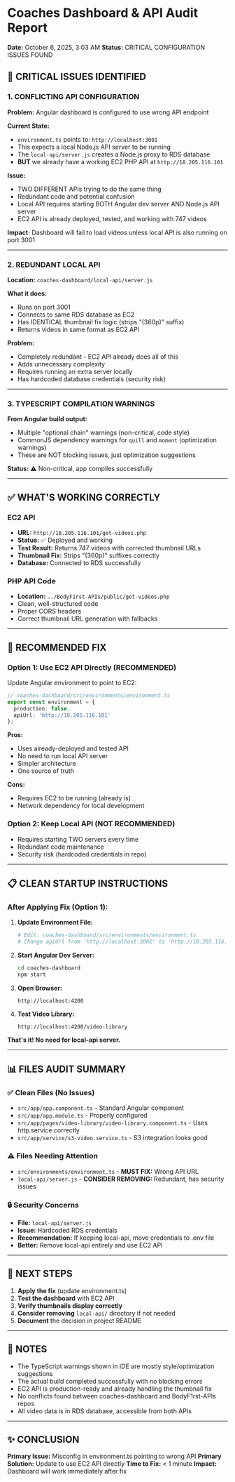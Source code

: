 # Coaches Dashboard & API Audit Report
**Date:** October 6, 2025, 3:03 AM
**Status:** CRITICAL CONFIGURATION ISSUES FOUND

## 🚨 CRITICAL ISSUES IDENTIFIED

### 1. **CONFLICTING API CONFIGURATION**
**Problem:** Angular dashboard is configured to use wrong API endpoint

**Current State:**
- `environment.ts` points to: `http://localhost:3001`
- This expects a local Node.js API server to be running
- The `local-api/server.js` creates a Node.js proxy to RDS database
- **BUT** we already have a working EC2 PHP API at `http://18.205.116.101`

**Issue:**
- TWO DIFFERENT APIs trying to do the same thing
- Redundant code and potential confusion
- Local API requires starting BOTH Angular dev server AND Node.js API server
- EC2 API is already deployed, tested, and working with 747 videos

**Impact:** Dashboard will fail to load videos unless local API is also running on port 3001

---

### 2. **REDUNDANT LOCAL API**
**Location:** `coaches-dashboard/local-api/server.js`

**What it does:**
- Runs on port 3001
- Connects to same RDS database as EC2
- Has IDENTICAL thumbnail fix logic (strips "(360p)" suffix)
- Returns videos in same format as EC2 API

**Problem:**
- Completely redundant - EC2 API already does all of this
- Adds unnecessary complexity
- Requires running an extra server locally
- Has hardcoded database credentials (security risk)

---

### 3. **TYPESCRIPT COMPILATION WARNINGS**
**From Angular build output:**
- Multiple "optional chain" warnings (non-critical, code style)
- CommonJS dependency warnings for `quill` and `moment` (optimization warnings)
- These are NOT blocking issues, just optimization suggestions

**Status:** ⚠️ Non-critical, app compiles successfully

---

## ✅ WHAT'S WORKING CORRECTLY

### EC2 API
- **URL:** `http://18.205.116.101/get-videos.php`
- **Status:** ✅ Deployed and working
- **Test Result:** Returns 747 videos with corrected thumbnail URLs
- **Thumbnail Fix:** Strips "(360p)" suffixes correctly
- **Database:** Connected to RDS successfully

### PHP API Code
- **Location:** `../BodyF1rst-APIs/public/get-videos.php`
- Clean, well-structured code
- Proper CORS headers
- Correct thumbnail URL generation with fallbacks

---

## 🔧 RECOMMENDED FIX

### Option 1: Use EC2 API Directly (RECOMMENDED)
Update Angular environment to point to EC2:

```typescript
// coaches-dashboard/src/environments/environment.ts
export const environment = {
  production: false,
  apiUrl: 'http://18.205.116.101'
};
```

**Pros:**
- Uses already-deployed and tested API
- No need to run local API server
- Simpler architecture
- One source of truth

**Cons:**
- Requires EC2 to be running (already is)
- Network dependency for local development

### Option 2: Keep Local API (NOT RECOMMENDED)
- Requires starting TWO servers every time
- Redundant code maintenance
- Security risk (hardcoded credentials in repo)

---

## 📋 CLEAN STARTUP INSTRUCTIONS

### After Applying Fix (Option 1):

1. **Update Environment File:**
   ```bash
   # Edit: coaches-dashboard/src/environments/environment.ts
   # Change apiUrl from 'http://localhost:3001' to 'http://18.205.116.101'
   ```

2. **Start Angular Dev Server:**
   ```bash
   cd coaches-dashboard
   npm start
   ```

3. **Open Browser:**
   ```
   http://localhost:4200
   ```

4. **Test Video Library:**
   ```
   http://localhost:4200/video-library
   ```

**That's it! No need for local-api server.**

---

## 📊 FILES AUDIT SUMMARY

### ✅ Clean Files (No Issues)
- `src/app/app.component.ts` - Standard Angular component
- `src/app/app.module.ts` - Properly configured
- `src/app/pages/video-library/video-library.component.ts` - Uses http.service correctly
- `src/app/service/s3-video.service.ts` - S3 integration looks good

### ⚠️ Files Needing Attention
- `src/environments/environment.ts` - **MUST FIX:** Wrong API URL
- `local-api/server.js` - **CONSIDER REMOVING:** Redundant, has security issues

### 🔒 Security Concerns
- **File:** `local-api/server.js`
- **Issue:** Hardcoded RDS credentials
- **Recommendation:** If keeping local-api, move credentials to .env file
- **Better:** Remove local-api entirely and use EC2 API

---

## 🎯 NEXT STEPS

1. **Apply the fix** (update environment.ts)
2. **Test the dashboard** with EC2 API
3. **Verify thumbnails display correctly**
4. **Consider removing** `local-api/` directory if not needed
5. **Document** the decision in project README

---

## 📝 NOTES

- The TypeScript warnings shown in IDE are mostly style/optimization suggestions
- The actual build completed successfully with no blocking errors
- EC2 API is production-ready and already handling the thumbnail fix
- No conflicts found between coaches-dashboard and BodyF1rst-APIs repos
- All video data is in RDS database, accessible from both APIs

---

## ✨ CONCLUSION

**Primary Issue:** Misconfig in environment.ts pointing to wrong API
**Primary Solution:** Update to use EC2 API directly
**Time to Fix:** < 1 minute
**Impact:** Dashboard will work immediately after fix
